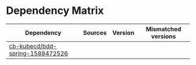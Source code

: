 # Dependency Matrix

Dependency | Sources | Version | Mismatched versions
---------- | ------- | ------- | -------------------
[cb-kubecd/bdd-spring-1588472526](https://github.com/cb-kubecd/bdd-spring-1588472526.git) |  | []() | 
